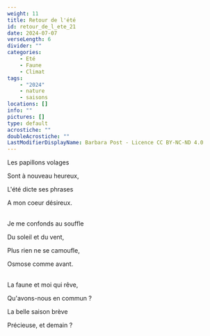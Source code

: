 ```yaml
---
weight: 11
title: Retour de l'été
id: retour_de_l_ete_21
date: 2024-07-07
verseLength: 6
divider: ""
categories:
    - Eté
    - Faune
    - Climat
tags:
    - "2024"
    - nature
    - saisons
locations: []
info: ""
pictures: []
type: default
acrostiche: ""
doubleAcrostiche: ""
LastModifierDisplayName: Barbara Post - Licence CC BY-NC-ND 4.0
---
```

Les papillons volages

Sont à nouveau heureux,

L'été dicte ses phrases

A mon coeur désireux.

 \
Je me confonds au souffle

Du soleil et du vent,

Plus rien ne se camoufle,

Osmose comme avant.

 \
La faune et moi qui rêve,

Qu'avons-nous en commun ?

La belle saison brève

Précieuse, et demain ?
